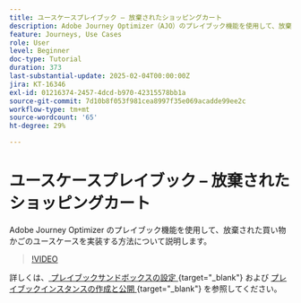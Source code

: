 ```yaml
---
title: ユースケースプレイブック – 放棄されたショッピングカート
description: Adobe Journey Optimizer（AJO）のプレイブック機能を使用して、放棄された買い物かごのユースケースを実装する方法を説明します。
feature: Journeys, Use Cases
role: User
level: Beginner
doc-type: Tutorial
duration: 373
last-substantial-update: 2025-02-04T00:00:00Z
jira: KT-16346
exl-id: 01216374-2457-4dcd-b970-42315578bb1a
source-git-commit: 7d10b8f053f981cea8997f35e069acadde99ee2c
workflow-type: tm+mt
source-wordcount: '65'
ht-degree: 29%

---
```


# ユースケースプレイブック – 放棄されたショッピングカート

Adobe Journey Optimizer のプレイブック機能を使用して、放棄された買い物かごのユースケースを実装する方法について説明します。

>[!VIDEO](https://video.tv.adobe.com/v/3443965/?learn=on&enablevpops&captions=jpn)

詳しくは、[ プレイブックサンドボックスの設定 ](https://experienceleague.adobe.com/ja/docs/platform-learn/tutorials/use-case-playbooks/configure-a-playbook-sandbox){target="_blank"} および [ プレイブックインスタンスの作成と公開 ](https://experienceleague.adobe.com/ja/docs/platform-learn/tutorials/use-case-playbooks/create-and-publish-a-playbook-instance){target="_blank"} を参照してください。
